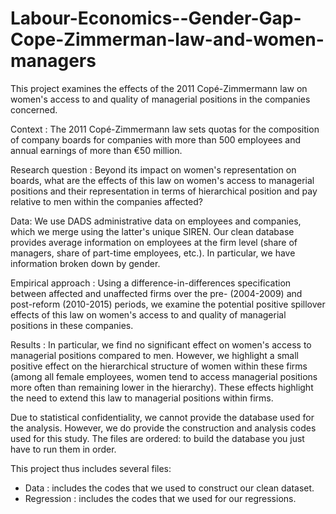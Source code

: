 # Labour-Economics--Gender-Gap-Cope-Zimmerman-law-and-women-managers
This project examines the effects of the 2011 Copé-Zimmermann law on women's access to and quality of managerial positions in the companies concerned.

Context : 
The 2011 Copé-Zimmermann law sets quotas for the composition of company boards for companies with more than 500 employees and annual earnings of more than €50 million. 

Research question : 
Beyond its impact on women's representation on boards, what are the effects of this law on women's access to managerial positions and their representation in terms of hierarchical position and pay relative to men within the companies affected?

Data: 
We use DADS administrative data on employees and companies, which we merge using the latter's unique SIREN. Our clean database provides average information on employees at the firm level (share of managers, share of part-time employees, etc.). In particular, we have information broken down by gender.

Empirical approach : 
Using a difference-in-differences specification between affected and unaffected firms over the pre- (2004-2009) and post-reform (2010-2015) periods, we examine the potential positive spillover effects of this law on women's access to and quality of managerial positions in these companies.

Results : 
In particular, we find no significant effect on women's access to managerial positions compared to men. However, we highlight a small positive effect on the hierarchical structure of women within these firms (among all female employees, women tend to access managerial positions more often than remaining lower in the hierarchy). These effects highlight the need to extend this law to managerial positions within firms.


Due to statistical confidentiality, we cannot provide the database used for the analysis. However, we do provide the construction and analysis codes used for this study. The files are ordered: to build the database you just have to run them in order.

This project thus includes several files:
- Data : includes the codes that we used to construct our clean dataset.
- Regression : includes the codes that we used for our regressions. 
